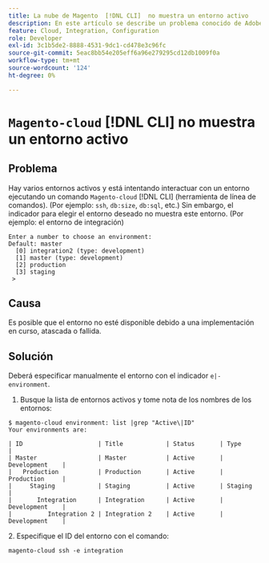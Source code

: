 ```yaml
---
title: La nube de Magento  [!DNL CLI]  no muestra un entorno activo
description: En este artículo se describe un problema conocido de Adobe Commerce en el cual Magento-cloud [!DNL CLI]  (herramienta de línea de comandos) no muestra un entorno activo.
feature: Cloud, Integration, Configuration
role: Developer
exl-id: 3c1b5de2-8888-4531-9dc1-cd478e3c96fc
source-git-commit: 5eac8bb54e205eff6a96e279295cd12db1009f0a
workflow-type: tm+mt
source-wordcount: '124'
ht-degree: 0%

---
```


# `Magento-cloud` [!DNL CLI] no muestra un entorno activo

## Problema

Hay varios entornos activos y está intentando interactuar con un entorno ejecutando un comando `Magento-cloud` [!DNL CLI] (herramienta de línea de comandos). (Por ejemplo: `ssh`, `db:size`, `db:sql`, etc.)
Sin embargo, el indicador para elegir el entorno deseado no muestra este entorno. (Por ejemplo: el entorno de integración)

```
Enter a number to choose an environment:
Default: master
  [0] integration2 (type: development)
  [1] master (type: development)
  [2] production
  [3] staging
 >
```

## Causa

Es posible que el entorno no esté disponible debido a una implementación en curso, atascada o fallida.

## Solución

Deberá especificar manualmente el entorno con el indicador `e|-environment`.

1. Busque la lista de entornos activos y tome nota de los nombres de los entornos:

```
$ magento-cloud environment: list |grep "Active\|ID"
Your environments are:

| ID                     | Title            | Status       | Type           |
| Master                 | Master           | Active       | Development    |
|   Production           | Production       | Active       | Production     |
|     Staging            | Staging          | Active       | Staging        |
|       Integration      | Integration      | Active       | Development    |
|          Integration 2 | Integration 2    | Active       | Development    |
```

&#x200B;2. Especifique el ID del entorno con el comando:

`magento-cloud ssh -e integration`
